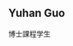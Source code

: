 ## Yuhan Guo

  

博士課程学生  

<div style="display: flex; gap: 10px;">
<!-- Website -->
  <a href="mguo.yuhan@nig.ac.jp" title="Email">
    <i class="fas fa-envelope"></i>
  </a>

<!-- ORCID -->
  <a href="https://orcid.org/0000-0001-5843-7596" title="ORCID">
    <i class="ai ai-orcid"></i>
  </a>

<!-- GitHub -->
  <a href="https://github.com/gyhxpy" title="GitHub">
    <i class="fab fa-github"></i>
  </a>

</div>